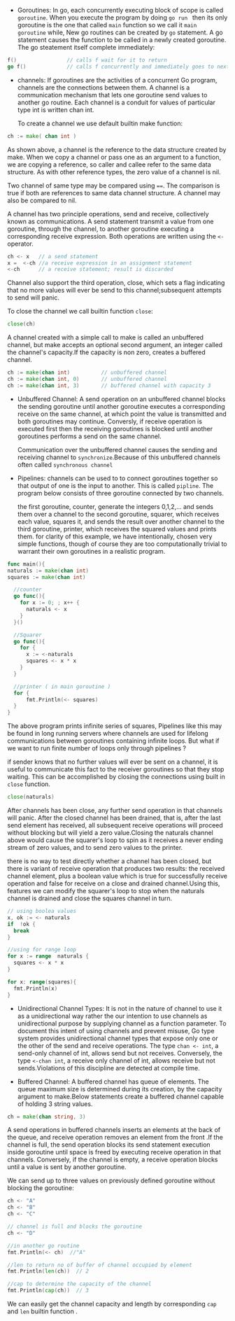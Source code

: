- Goroutines: In go, each concurrently executing block of scope is called `goroutine`. When you execute the program by doing `go run ` then its only goroutine is the one that called `main` function so we call it `main goroutine` while, New go routines can be created by `go` statement. A go statement causes the function to be called in a newly created goroutine. The go steatement itself complete immediately:

```go
f()                // calls f wait for it to return
go f()             // calls f concurrently and immediately goes to next statemtent, while content of f is still executing.
```

- channels: If goroutines are the activities of a concurrent Go program, channels are the connections between them. A channel is a communication mechanism that lets one goroutine send values to another go routine. Each channel is a conduit for values of particular type int is written chan int.

  To create a channel we use default builtin make function:

```go
ch := make( chan int )
```

As shown above, a channel is the reference to the data structure created by make. When we copy a channel or pass one as an argument to a function, we are copying a reference, so caller and callee refer to the same data structure. As with other reference types, the zero value of a channel is nil.

Two channel of same type may be compared using `==`. The comparison is true if both are references to same data channel structure. A channel may also be compared to nil.

A channel has two principle operations, send and receive, collectively known as communications. A send statement transmit a value from one goroutine, through the channel, to another goroutine executing a corresponding receive expression. Both operations are written using the `<-` operator.

```go
ch <- x   // a send statement
x =  <-ch //a receive expression in an assignment statement
<-ch      // a receive statement; result is discarded
```

Channel also support the third operation, close, which sets a flag indicating that no more values will ever be send to this channel;subsequent attempts to send will panic.

To close the channel we call builtin function `close`:

```go
close(ch)
```

A channel created with a simple call to make is called an unbuffered channel, but make accepts an optional second argument, an integer called the channel's capacity.If the capacity is non zero, creates a buffered channel.

```go
ch := make(chan int)          // unbuffered channel
ch := make(chan int, 0)       // unbuffered channel
ch := make(chan int, 3)       // buffered channel with capacity 3
```

- Unbuffered Channel: A send operation on an unbuffered channel blocks the sending goroutine until another goroutine executes a corresponding receive on the same channel, at which point the value is transmitted and both goroutines may continue. Conversly, if receive operation is executed first then the receiving goroutines is blocked until another goroutines performs a send on the same channel.

  Communication over the unbuffered channel causes the sending and receiving channel to `synchronize`.Because of this unbuffered channels often called `synchronous channel`

- Pipelines: channels can be used to to connect goroutines together so that output of one is the input to another. This is called `pipline`. The program below consists of three goroutine connected by two channels.

  the first goroutine, counter, generate the integers 0,1,2,... and sends them over a channel to the second goroutine, squarer, which receives each value, squares it, and sends the result over another channel to the third goroutine, printer, which receives the squared values and prints them. for clarity of this example, we have intentionally, chosen very simple functions, though of course they are too computationally trivial to warrant their own goroutines in a realistic program.

```go
func main(){
naturals := make(chan int)
squares := make(chan int)

  //counter
  go func(){
    for x := 0; ; x++ {
      naturals <- x
    }
  }()

  //Squarer
  go func(){
    for {
      x := <-naturals
      squares <- x * x
    }
  }

  //printer ( in main goroutine )
  for {
      fmt.Println(<- squares)
  }
}

```

The above program prints infinite series of squares, Pipelines like this may be found in long running servers where channels are used for lifelong communications between goroutines containing infinite loops. But what if we want to run finite number of loops only through pipelines ?

if sender knows that no further values will ever be sent on a channel, it is useful to communicate this fact to the receiver goroutines so that they stop waiting. This can be accomplished by closing the connections using built in `close` function.

```go
close(naturals)
```

After channels has been close, any further send operation in that channels will panic. After the closed channel has been drained, that is, after the last send element has received, all subsequent receive operations will proceed without blocking but will yield a zero value.Closing the naturals channel above would cause the squarer's loop to spin as it receives a never ending stream of zero values, and to send zero values to the printer.

there is no way to test directly whether a channel has been closed, but there is variant of receive operation that produces two results: the received channel element, plus a boolean value which is true for successfully receive operation and false for receive on a close and drained channel.Using this, features we can modify the squarer's loop to stop when the naturals channel is drained and close the squares channel in turn.

```go
// using boolea values
x, ok := <- naturals
if  !ok {
  break
}

//using for range loop
for x := range  naturals {
  squares <- x * x
}

for x: range(squares){
  fmt.Println(x)
}
```

- Unidirectional Channel Types: It is not in the nature of channel to use it as a unidirectional way rather the our intention to use channels as unidirectional purpose by supplying channel as a function parameter.
  To document this intent of using channels and prevent misuse, Go type system provides unidirectional channel types that expose only one or the other of the send and receive operations. The type `chan <- int`, a send-only channel of int, allows send but not receives. Conversely, the type `<-chan int`, a receive only channel of int, allows receive but not sends.Violations of this discipline are detected at compile time.

- Buffered Channel: A buffered channel has queue of elements. The queue maximum size is determined during its creation, by the capacity argument to make.Below statements create a buffered channel capable of holding 3 string values.

```go
ch = make(chan string, 3)
```

A send operations in buffered channels inserts an elements at the back of the queue, and receive operation removes an element from the front .If the channel is full, the send operation blocks its send statement execution inside goroutine until space is freed by executing receive operation in that channels. Conversely, if the channel is empty, a receive operation blocks until a value is sent by another goroutine.

We can send up to three values on previously defined goroutine without blocking the goroutine:

```go
ch <- "A"
ch <- "B"
ch <- "C"

// channel is full and blocks the goroutine
ch <- "D"

//in another go routine
fmt.Println(<- ch)  //"A"

//len to return no of buffer of channel occupied by element
fmt.Println(len(ch))  // 2

//cap to determine the capacity of the channel
fmt.Println(cap(ch))  // 3
```

We can easily get the channel capacity and length by corresponding `cap` and `len` builtin function .
